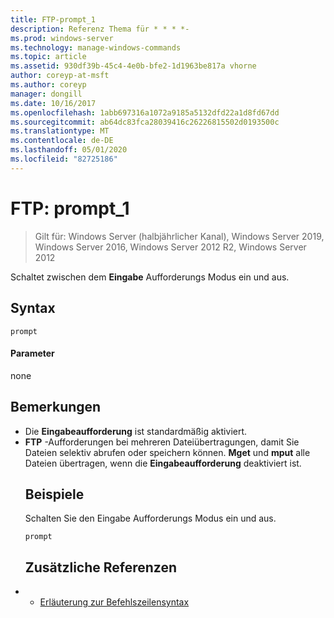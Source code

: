```yaml
---
title: FTP-prompt_1
description: Referenz Thema für * * * *-
ms.prod: windows-server
ms.technology: manage-windows-commands
ms.topic: article
ms.assetid: 930df39b-45c4-4e0b-bfe2-1d1963be817a vhorne
author: coreyp-at-msft
ms.author: coreyp
manager: dongill
ms.date: 10/16/2017
ms.openlocfilehash: 1abb697316a1072a9185a5132dfd22a1d8fd67dd
ms.sourcegitcommit: ab64dc83fca28039416c26226815502d0193500c
ms.translationtype: MT
ms.contentlocale: de-DE
ms.lasthandoff: 05/01/2020
ms.locfileid: "82725186"
---
```

# <a name="ftp-prompt_1"></a>FTP: prompt_1

> Gilt für: Windows Server (halbjährlicher Kanal), Windows Server 2019, Windows Server 2016, Windows Server 2012 R2, Windows Server 2012

Schaltet zwischen dem **Eingabe** Aufforderungs Modus ein und aus.   
## <a name="syntax"></a>Syntax  
```  
prompt  
```  
#### <a name="parameters"></a>Parameter  
none  
## <a name="remarks"></a>Bemerkungen  
- Die **Eingabeaufforderung** ist standardmäßig aktiviert.  
- **FTP** -Aufforderungen bei mehreren Dateiübertragungen, damit Sie Dateien selektiv abrufen oder speichern können.  **Mget** und **mput** alle Dateien übertragen, wenn die **Eingabeaufforderung** deaktiviert ist.  
  ## <a name="examples"></a>Beispiele  
  Schalten Sie den Eingabe Aufforderungs Modus ein und aus.  
  ```  
  prompt  
  ```  
  ## <a name="additional-references"></a>Zusätzliche Referenzen  
- - [Erläuterung zur Befehlszeilensyntax](command-line-syntax-key.md)  
